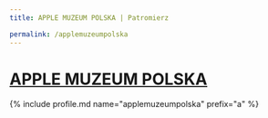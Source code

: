 ```yaml
---
title: APPLE MUZEUM POLSKA | Patromierz

permalink: /applemuzeumpolska
---
```


# [APPLE MUZEUM POLSKA](https://patronite.pl/applemuzeumpolska)

{% include profile.md name="applemuzeumpolska" prefix="a" %}
